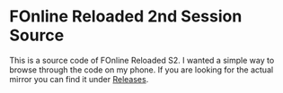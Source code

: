 # FOnline Reloaded 2nd Session Source
This is a source code of FOnline Reloaded S2. I wanted a simple way to browse through the code on my phone. If you are looking for the actual mirror you can find it under [Releases](https://github.com/wildangelcult/FOnlineReloaded2ndSeason/releases/latest).

